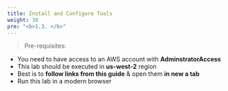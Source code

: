 ```yaml
---
title: Install and Configure Tools
weight: 30
pre: "<b>1.3. </b>"
---
```


> Pre-requisites:  

* You need to have access to an AWS account with **AdminstratorAccess**
* This lab should be executed in **us-west-2** region
* Best is to **follow links from this  guide** & open them **in new a tab**
* Run this lab in a modern browser